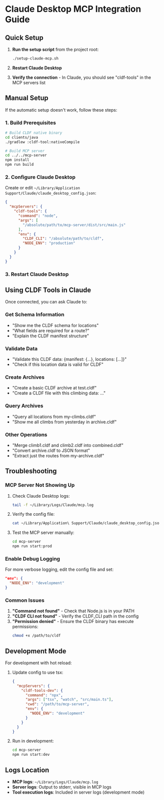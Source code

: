 # Claude Desktop MCP Integration Guide

## Quick Setup

1. **Run the setup script** from the project root:
   ```bash
   ./setup-claude-mcp.sh
   ```

2. **Restart Claude Desktop**

3. **Verify the connection** - In Claude, you should see "cldf-tools" in the MCP servers list

## Manual Setup

If the automatic setup doesn't work, follow these steps:

### 1. Build Prerequisites

```bash
# Build CLDF native binary
cd clients/java
./gradlew :cldf-tool:nativeCompile

# Build MCP server
cd ../../mcp-server
npm install
npm run build
```

### 2. Configure Claude Desktop

Create or edit `~/Library/Application Support/Claude/claude_desktop_config.json`:

```json
{
  "mcpServers": {
    "cldf-tools": {
      "command": "node",
      "args": [
        "/absolute/path/to/mcp-server/dist/src/main.js"
      ],
      "env": {
        "CLDF_CLI": "/absolute/path/to/cldf",
        "NODE_ENV": "production"
      }
    }
  }
}
```

### 3. Restart Claude Desktop

## Using CLDF Tools in Claude

Once connected, you can ask Claude to:

### Get Schema Information
- "Show me the CLDF schema for locations"
- "What fields are required for a route?"
- "Explain the CLDF manifest structure"

### Validate Data
- "Validate this CLDF data: {manifest: {...}, locations: [...]}"
- "Check if this location data is valid for CLDF"

### Create Archives
- "Create a basic CLDF archive at test.cldf"
- "Create a CLDF file with this climbing data: ..."

### Query Archives
- "Query all locations from my-climbs.cldf"
- "Show me all climbs from yesterday in archive.cldf"

### Other Operations
- "Merge climb1.cldf and climb2.cldf into combined.cldf"
- "Convert archive.cldf to JSON format"
- "Extract just the routes from my-archive.cldf"

## Troubleshooting

### MCP Server Not Showing Up

1. Check Claude Desktop logs:
   ```bash
   tail -f ~/Library/Logs/Claude/mcp.log
   ```

2. Verify the config file:
   ```bash
   cat ~/Library/Application\ Support/Claude/claude_desktop_config.json
   ```

3. Test the MCP server manually:
   ```bash
   cd mcp-server
   npm run start:prod
   ```

### Enable Debug Logging

For more verbose logging, edit the config file and set:
```json
"env": {
  "NODE_ENV": "development"
}
```

### Common Issues

1. **"Command not found"** - Check that Node.js is in your PATH
2. **"CLDF CLI not found"** - Verify the CLDF_CLI path in the config
3. **"Permission denied"** - Ensure the CLDF binary has execute permissions:
   ```bash
   chmod +x /path/to/cldf
   ```

## Development Mode

For development with hot reload:

1. Update config to use tsx:
   ```json
   {
     "mcpServers": {
       "cldf-tools-dev": {
         "command": "npx",
         "args": ["tsx", "watch", "src/main.ts"],
         "cwd": "/path/to/mcp-server",
         "env": {
           "NODE_ENV": "development"
         }
       }
     }
   }
   ```

2. Run in development:
   ```bash
   cd mcp-server
   npm run start:dev
   ```

## Logs Location

- **MCP logs**: `~/Library/Logs/Claude/mcp.log`
- **Server logs**: Output to stderr, visible in MCP logs
- **Tool execution logs**: Included in server logs (development mode)